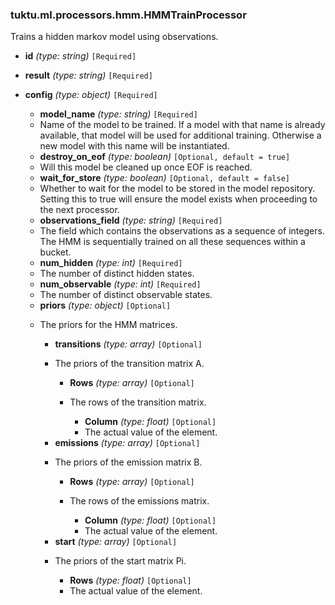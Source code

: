 ### tuktu.ml.processors.hmm.HMMTrainProcessor
Trains a hidden markov model using observations.

  * **id** *(type: string)* `[Required]`

  * **result** *(type: string)* `[Required]`

  * **config** *(type: object)* `[Required]`

    * **model_name** *(type: string)* `[Required]`
    - Name of the model to be trained. If a model with that name is already available, that model will be used for additional training. Otherwise a new model with this name will be instantiated.

    * **destroy_on_eof** *(type: boolean)* `[Optional, default = true]`
    - Will this model be cleaned up once EOF is reached.

    * **wait_for_store** *(type: boolean)* `[Optional, default = false]`
    - Whether to wait for the model to be stored in the model repository. Setting this to true will ensure the model exists when proceeding to the next processor.

    * **observations_field** *(type: string)* `[Required]`
    - The field which contains the observations as a sequence of integers. The HMM is sequentially trained on all these sequences within a bucket.

    * **num_hidden** *(type: int)* `[Required]`
    - The number of distinct hidden states.

    * **num_observable** *(type: int)* `[Required]`
    - The number of distinct observable states.

    * **priors** *(type: object)* `[Optional]`
    - The priors for the HMM matrices.

      * **transitions** *(type: array)* `[Optional]`
      - The priors of the transition matrix A.

        * **Rows** *(type: array)* `[Optional]`
        - The rows of the transition matrix.

          * **Column** *(type: float)* `[Optional]`
          - The actual value of the element.

      * **emissions** *(type: array)* `[Optional]`
      - The priors of the emission matrix B.

        * **Rows** *(type: array)* `[Optional]`
        - The rows of the emissions matrix.

          * **Column** *(type: float)* `[Optional]`
          - The actual value of the element.

      * **start** *(type: array)* `[Optional]`
      - The priors of the start matrix Pi.

        * **Rows** *(type: float)* `[Optional]`
        - The actual value of the element.

